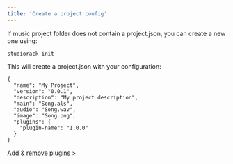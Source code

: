 ```yaml
---
title: 'Create a project config'
---
```


If music project folder does not contain a project.json, you can create a new one using:

    studiorack init

This will create a project.json with your configuration:

    {
      "name": "My Project",
      "version": "0.0.1",
      "description": "My project description",
      "main": "Song.als",
      "audio": "Song.wav",
      "image": "Song.png",
      "plugins": {
        "plugin-name": "1.0.0"
      }
    }

[Add &amp; remove plugins &gt;](/docs/03-add-remove-plugins)

